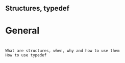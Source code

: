 ## Structures, typedef
# General
#
	What are structures, when, why and how to use them
	How to use typedef